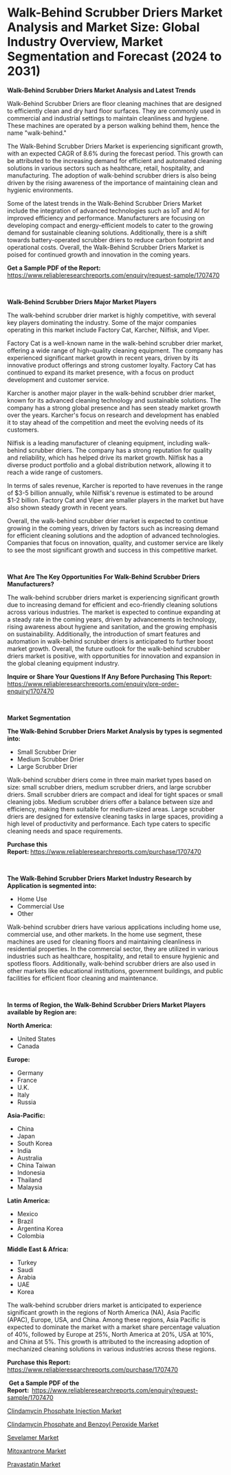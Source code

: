 <p><h1>Walk-Behind Scrubber Driers Market Analysis and Market Size: Global Industry Overview, Market Segmentation and Forecast (2024 to 2031)</h1></p><p><strong>Walk-Behind Scrubber Driers Market Analysis and Latest Trends</strong></p>
<p><p>Walk-Behind Scrubber Driers are floor cleaning machines that are designed to efficiently clean and dry hard floor surfaces. They are commonly used in commercial and industrial settings to maintain cleanliness and hygiene. These machines are operated by a person walking behind them, hence the name "walk-behind."</p><p>The Walk-Behind Scrubber Driers Market is experiencing significant growth, with an expected CAGR of 8.6% during the forecast period. This growth can be attributed to the increasing demand for efficient and automated cleaning solutions in various sectors such as healthcare, retail, hospitality, and manufacturing. The adoption of walk-behind scrubber driers is also being driven by the rising awareness of the importance of maintaining clean and hygienic environments.</p><p>Some of the latest trends in the Walk-Behind Scrubber Driers Market include the integration of advanced technologies such as IoT and AI for improved efficiency and performance. Manufacturers are focusing on developing compact and energy-efficient models to cater to the growing demand for sustainable cleaning solutions. Additionally, there is a shift towards battery-operated scrubber driers to reduce carbon footprint and operational costs. Overall, the Walk-Behind Scrubber Driers Market is poised for continued growth and innovation in the coming years.</p></p>
<p><strong>Get a Sample PDF of the Report:&nbsp;</strong> <a href="https://www.reliableresearchreports.com/enquiry/request-sample/1707470">https://www.reliableresearchreports.com/enquiry/request-sample/1707470</a></p>
<p>&nbsp;</p>
<p><strong>Walk-Behind Scrubber Driers Major Market Players</strong></p>
<p><p>The walk-behind scrubber drier market is highly competitive, with several key players dominating the industry. Some of the major companies operating in this market include Factory Cat, Karcher, Nilfisk, and Viper.</p><p>Factory Cat is a well-known name in the walk-behind scrubber drier market, offering a wide range of high-quality cleaning equipment. The company has experienced significant market growth in recent years, driven by its innovative product offerings and strong customer loyalty. Factory Cat has continued to expand its market presence, with a focus on product development and customer service.</p><p>Karcher is another major player in the walk-behind scrubber drier market, known for its advanced cleaning technology and sustainable solutions. The company has a strong global presence and has seen steady market growth over the years. Karcher's focus on research and development has enabled it to stay ahead of the competition and meet the evolving needs of its customers.</p><p>Nilfisk is a leading manufacturer of cleaning equipment, including walk-behind scrubber driers. The company has a strong reputation for quality and reliability, which has helped drive its market growth. Nilfisk has a diverse product portfolio and a global distribution network, allowing it to reach a wide range of customers.</p><p>In terms of sales revenue, Karcher is reported to have revenues in the range of $3-5 billion annually, while Nilfisk's revenue is estimated to be around $1-2 billion. Factory Cat and Viper are smaller players in the market but have also shown steady growth in recent years.</p><p>Overall, the walk-behind scrubber drier market is expected to continue growing in the coming years, driven by factors such as increasing demand for efficient cleaning solutions and the adoption of advanced technologies. Companies that focus on innovation, quality, and customer service are likely to see the most significant growth and success in this competitive market.</p></p>
<p>&nbsp;</p>
<p><strong>What Are The Key Opportunities For Walk-Behind Scrubber Driers Manufacturers?</strong></p>
<p><p>The walk-behind scrubber driers market is experiencing significant growth due to increasing demand for efficient and eco-friendly cleaning solutions across various industries. The market is expected to continue expanding at a steady rate in the coming years, driven by advancements in technology, rising awareness about hygiene and sanitation, and the growing emphasis on sustainability. Additionally, the introduction of smart features and automation in walk-behind scrubber driers is anticipated to further boost market growth. Overall, the future outlook for the walk-behind scrubber driers market is positive, with opportunities for innovation and expansion in the global cleaning equipment industry.</p></p>
<p><strong>Inquire or Share Your Questions If Any Before Purchasing This Report:</strong> <a href="https://www.reliableresearchreports.com/enquiry/pre-order-enquiry/1707470">https://www.reliableresearchreports.com/enquiry/pre-order-enquiry/1707470</a></p>
<p>&nbsp;</p>
<p><strong>Market Segmentation</strong></p>
<p><strong>The Walk-Behind Scrubber Driers Market Analysis by types is segmented into:</strong></p>
<p><ul><li>Small Scrubber Drier</li><li>Medium Scrubber Drier</li><li>Large Scrubber Drier</li></ul></p>
<p><p>Walk-behind scrubber driers come in three main market types based on size: small scrubber driers, medium scrubber driers, and large scrubber driers. Small scrubber driers are compact and ideal for tight spaces or small cleaning jobs. Medium scrubber driers offer a balance between size and efficiency, making them suitable for medium-sized areas. Large scrubber driers are designed for extensive cleaning tasks in large spaces, providing a high level of productivity and performance. Each type caters to specific cleaning needs and space requirements.</p></p>
<p><strong>Purchase this Report:&nbsp;</strong><a href="https://www.reliableresearchreports.com/purchase/1707470">https://www.reliableresearchreports.com/purchase/1707470</a></p>
<p>&nbsp;</p>
<p><strong>The Walk-Behind Scrubber Driers Market Industry Research by Application is segmented into:</strong></p>
<p><ul><li>Home Use</li><li>Commercial Use</li><li>Other</li></ul></p>
<p><p>Walk-behind scrubber driers have various applications including home use, commercial use, and other markets. In the home use segment, these machines are used for cleaning floors and maintaining cleanliness in residential properties. In the commercial sector, they are utilized in various industries such as healthcare, hospitality, and retail to ensure hygienic and spotless floors. Additionally, walk-behind scrubber driers are also used in other markets like educational institutions, government buildings, and public facilities for efficient floor cleaning and maintenance.</p></p>
<p>&nbsp;</p>
<p><strong>In terms of Region, the Walk-Behind Scrubber Driers Market Players available by Region are:</strong></p>
<p>
    <p> <strong> North America: </strong>
        <ul>
            <li>United States</li>
            <li>Canada</li>
        </ul>
        </p> 
    <p> <strong> Europe: </strong>
        <ul>
            <li>Germany</li>
            <li>France</li>
            <li>U.K.</li>
            <li>Italy</li>
            <li>Russia</li>
        </ul>
        </p> 
    <p> <strong> Asia-Pacific: </strong>
        <ul>
            <li>China</li>
            <li>Japan</li>
            <li>South Korea</li>
            <li>India</li>
            <li>Australia</li>
            <li>China Taiwan</li>
            <li>Indonesia</li>
            <li>Thailand</li>
            <li>Malaysia</li>
        </ul>
        </p> 
    <p> <strong> Latin America: </strong>
        <ul>
            <li>Mexico</li>
            <li>Brazil</li>
            <li>Argentina Korea</li>
            <li>Colombia</li>
        </ul>
        </p> 
    <p> <strong> Middle East & Africa: </strong>
        <ul>
            <li>Turkey</li>
            <li>Saudi</li>
            <li>Arabia</li>
            <li>UAE</li>
            <li>Korea</li>
        </ul>
    </p>
    </p>
<p><p>The walk-behind scrubber driers market is anticipated to experience significant growth in the regions of North America (NA), Asia Pacific (APAC), Europe, USA, and China. Among these regions, Asia Pacific is expected to dominate the market with a market share percentage valuation of 40%, followed by Europe at 25%, North America at 20%, USA at 10%, and China at 5%. This growth is attributed to the increasing adoption of mechanized cleaning solutions in various industries across these regions.</p></p>
<p><strong>Purchase this Report: </strong><a href="https://www.reliableresearchreports.com/purchase/1707470">https://www.reliableresearchreports.com/purchase/1707470</a></p>
<p>&nbsp;<strong>Get a Sample PDF of the Report:&nbsp;&nbsp;</strong><a href="https://www.reliableresearchreports.com/enquiry/request-sample/1707470">https://www.reliableresearchreports.com/enquiry/request-sample/1707470</a></p>
<p><strong></strong></p>
<p><p><a href="https://medium.com/@v27092023/clindamycin-phosphate-injection-market-size-reveals-the-best-marketing-channels-in-global-industry-2db36079ea78">Clindamycin Phosphate Injection Market</a></p><p><a href="https://medium.com/@gaberaynor54567/decoding-clindamycin-phosphate-and-benzoyl-peroxide-market-metrics-market-share-trends-and-f5f59bd93707">Clindamycin Phosphate and Benzoyl Peroxide Market</a></p><p><a href="https://medium.com/@gaberaynor54567/decoding-sevelamer-market-metrics-market-share-trends-and-growth-patterns-c6d12dc6a760">Sevelamer Market</a></p><p><a href="https://medium.com/@gaberaynor54567/mitoxantrone-nbsp-market-focuses-on-market-share-size-and-projected-forecast-till-2031-e5599685a13e">Mitoxantrone Market</a></p><p><a href="https://medium.com/@v27092023/pravastatin-market-analysis-and-sze-forecasted-for-period-from-2024-to-2031-df672f0b91d3">Pravastatin Market</a></p></p>